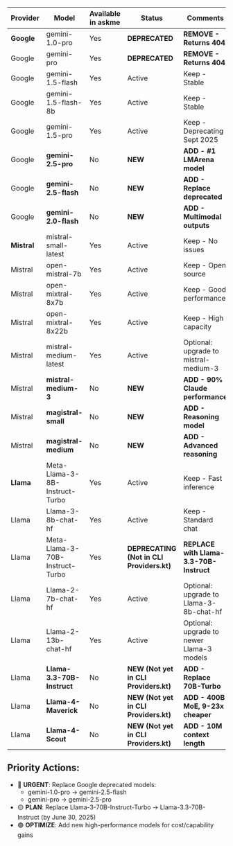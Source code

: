 | Provider | Model | Available in askme | Status | Comments | Free? |
|----------|-------|-------------------|--------|----------|-------|
| **Google** | gemini-1.0-pro | Yes | **DEPRECATED** | **REMOVE - Returns 404** | Yes |
| Google | gemini-pro | Yes | **DEPRECATED** | **REMOVE - Returns 404** | Yes |
| Google | gemini-1.5-flash | Yes | Active | Keep - Stable | Yes |
| Google | gemini-1.5-flash-8b | Yes | Active | Keep - Stable | Yes |
| Google | gemini-1.5-pro | Yes | Active | Keep - Deprecating Sept 2025 | Yes |
| Google | **gemini-2.5-pro** | No | **NEW** | **ADD - #1 LMArena model** | Yes |
| Google | **gemini-2.5-flash** | No | **NEW** | **ADD - Replace deprecated** | Yes |
| Google | **gemini-2.0-flash** | No | **NEW** | **ADD - Multimodal outputs** | Yes |
| **Mistral** | mistral-small-latest | Yes | Active | Keep - No issues | Yes |
| Mistral | open-mistral-7b | Yes | Active | Keep - Open source | Yes |
| Mistral | open-mixtral-8x7b | Yes | Active | Keep - Good performance | Yes |
| Mistral | open-mixtral-8x22b | Yes | Active | Keep - High capacity | Yes |
| Mistral | mistral-medium-latest | Yes | Active | Optional: upgrade to mistral-medium-3 | Yes |
| Mistral | **mistral-medium-3** | No | **NEW** | **ADD - 90% Claude performance** | Yes |
| Mistral | **magistral-small** | No | **NEW** | **ADD - Reasoning model** | Yes |
| Mistral | **magistral-medium** | No | **NEW** | **ADD - Advanced reasoning** | Yes |
| **Llama** | Meta-Llama-3-8B-Instruct-Turbo | Yes | Active | Keep - Fast inference | Yes |
| Llama | Llama-3-8b-chat-hf | Yes | Active | Keep - Standard chat | Yes |
| Llama | Meta-Llama-3-70B-Instruct-Turbo | Yes | **DEPRECATING (Not in CLI Providers.kt)** | **REPLACE with Llama-3.3-70B-Instruct** | Yes |
| Llama | Llama-2-7b-chat-hf | Yes | Active | Optional: upgrade to Llama-3-8b-chat-hf | Yes |
| Llama | Llama-2-13b-chat-hf | Yes | Active | Optional: upgrade to newer Llama-3 models | Yes |
| Llama | **Llama-3.3-70B-Instruct** | No | **NEW (Not yet in CLI Providers.kt)** | **ADD - Replace 70B-Turbo** | Yes |
| Llama | **Llama-4-Maverick** | No | **NEW (Not yet in CLI Providers.kt)** | **ADD - 400B MoE, 9-23x cheaper** | Yes |
| Llama | **Llama-4-Scout** | No | **NEW (Not yet in CLI Providers.kt)** | **ADD - 10M context length** | Yes |

## Priority Actions:
- 🔴 **URGENT**: Replace Google deprecated models:
  - gemini-1.0-pro → gemini-2.5-flash
  - gemini-pro → gemini-2.5-pro
- 🟡 **PLAN**: Replace Llama-3-70B-Instruct-Turbo → Llama-3.3-70B-Instruct (by June 30, 2025)
- 🟢 **OPTIMIZE**: Add new high-performance models for cost/capability gains